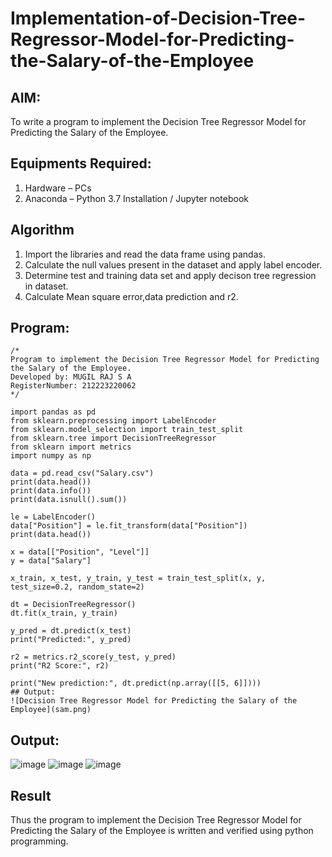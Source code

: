 # Implementation-of-Decision-Tree-Regressor-Model-for-Predicting-the-Salary-of-the-Employee

## AIM:
To write a program to implement the Decision Tree Regressor Model for Predicting the Salary of the Employee.

## Equipments Required:
1. Hardware – PCs
2. Anaconda – Python 3.7 Installation / Jupyter notebook

## Algorithm
1. Import the libraries and read the data frame using pandas.
2. Calculate the null values present in the dataset and apply label encoder.
3. Determine test and training data set and apply decison tree regression in dataset.
4. Calculate Mean square error,data prediction and r2.

## Program:
```
/*
Program to implement the Decision Tree Regressor Model for Predicting the Salary of the Employee.
Developed by: MUGIL RAJ S A
RegisterNumber: 212223220062 
*/
```
```
import pandas as pd
from sklearn.preprocessing import LabelEncoder
from sklearn.model_selection import train_test_split
from sklearn.tree import DecisionTreeRegressor
from sklearn import metrics
import numpy as np

data = pd.read_csv("Salary.csv")
print(data.head())
print(data.info())
print(data.isnull().sum())

le = LabelEncoder()
data["Position"] = le.fit_transform(data["Position"])
print(data.head())

x = data[["Position", "Level"]]
y = data["Salary"]

x_train, x_test, y_train, y_test = train_test_split(x, y, test_size=0.2, random_state=2)

dt = DecisionTreeRegressor()
dt.fit(x_train, y_train)

y_pred = dt.predict(x_test)
print("Predicted:", y_pred)

r2 = metrics.r2_score(y_test, y_pred)
print("R2 Score:", r2)

print("New prediction:", dt.predict(np.array([[5, 6]])))
## Output:
![Decision Tree Regressor Model for Predicting the Salary of the Employee](sam.png)
```
## Output:
![image](https://github.com/user-attachments/assets/bd532e21-06d1-40b1-ae0f-3250cdb75aa6)
![image](https://github.com/user-attachments/assets/89a5b161-2298-4d31-a1eb-d797190b66e5)
![image](https://github.com/user-attachments/assets/66e572af-ffb5-476d-bb62-bfda8a0ac1d5)
## Result
Thus the program to implement the Decision Tree Regressor Model for Predicting the Salary of the Employee is written and verified using python programming.
